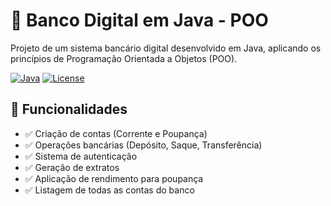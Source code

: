 # 🏦 Banco Digital em Java - POO

Projeto de um sistema bancário digital desenvolvido em Java, aplicando os princípios de Programação Orientada a Objetos (POO).

[![Java](https://img.shields.io/badge/Java-17+-blue.svg)](https://www.oracle.com/java/)
[![License](https://img.shields.io/badge/License-MIT-green.svg)](LICENSE)

## 📌 Funcionalidades

- ✅ Criação de contas (Corrente e Poupança)
- ✅ Operações bancárias (Depósito, Saque, Transferência)
- ✅ Sistema de autenticação
- ✅ Geração de extratos
- ✅ Aplicação de rendimento para poupança
- ✅ Listagem de todas as contas do banco
